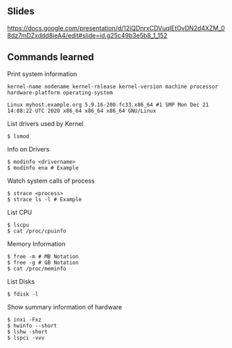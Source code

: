 ## Slides

https://docs.google.com/presentation/d/12iQDnrxCDVuqIEtOvDN2d4XZM_08dz7mDZxddd8ieA4/edit#slide=id.g25c49b3e5b8_1_152


## Commands learned


Print system information

```$ uname -a
kernel-name nodename kernel-release kernel-version machine processor hardware-platform operating-system

Linux myhost.example.org 5.9.16-200.fc33.x86_64 #1 SMP Mon Dec 21 14:08:22 UTC 2020 x86_64 x86_64 x86_64 GNU/Linux
```

List drivers used by Kernel
```
$ lsmod

```

Info on Drivers
```
$ modinfo <drivername>
$ modinfo ena # Example
```


Watch system calls of process
```
$ strace <process>
$ strace ls -l # Example
```

List CPU

```
$ lscpu
$ cat /proc/cpuinfo

```

Memory Information

```
$ free -m # MB Notation
$ free -g # GB Notation
$ cat /proc/meminfo
```

List Disks
```
$ fdisk -l 
```
Show summary information of hardware
```
$ inxi -Fxz  
$ hwinfo --short 
$ lshw -short
$ lspci -vvv
```

